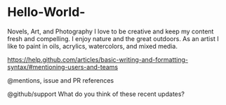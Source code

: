 # Hello-World-
Novels, Art, and Photography
I love to be creative and keep my content fresh and compelling. I enjoy nature and the great outdoors.
As an artist I like to paint in oils, acrylics, watercolors, and mixed media.

https://help.github.com/articles/basic-writing-and-formatting-syntax/#mentioning-users-and-teams

@mentions, issue and PR references

@github/support  What do you think of these recent updates?
